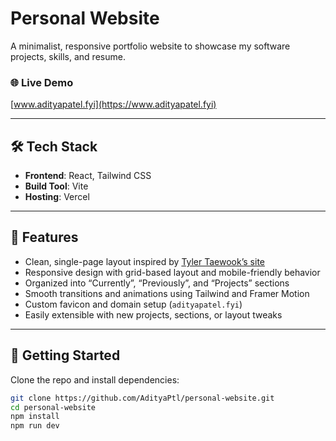 # Personal Website

A minimalist, responsive portfolio website to showcase my software projects, skills, and resume.

### 🌐 Live Demo  
[www.adityapatel.fyi](https://www.adityapatel.fyi)

---

## 🛠️ Tech Stack

- **Frontend**: React, Tailwind CSS
- **Build Tool**: Vite
- **Hosting**: Vercel

---

## 📌 Features

- Clean, single-page layout inspired by [Tyler Taewook’s site](https://www.tylertaewook.com/)
- Responsive design with grid-based layout and mobile-friendly behavior
- Organized into “Currently”, “Previously”, and “Projects” sections
- Smooth transitions and animations using Tailwind and Framer Motion
- Custom favicon and domain setup (`adityapatel.fyi`)
- Easily extensible with new projects, sections, or layout tweaks

---

## 🚀 Getting Started

Clone the repo and install dependencies:

```bash
git clone https://github.com/AdityaPtl/personal-website.git
cd personal-website
npm install
npm run dev
